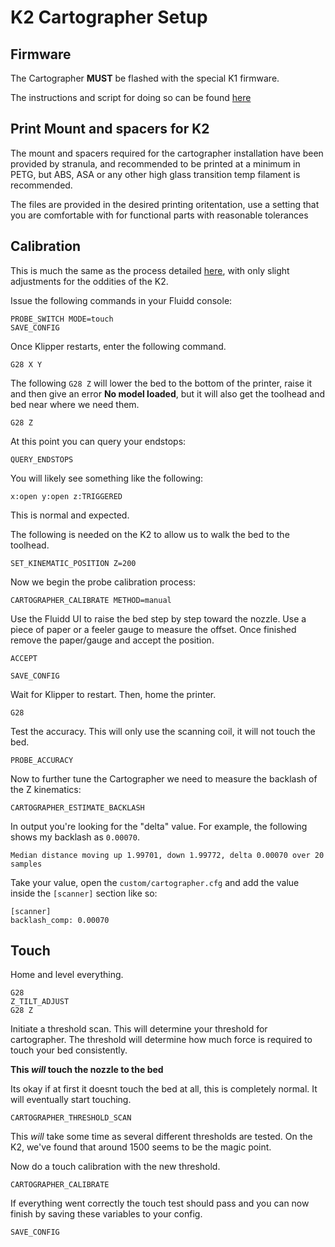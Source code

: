 # K2 Cartographer Setup

## Firmware

The Cartographer **MUST** be flashed with the special K1 firmware.

The instructions and script for doing so can be found [here](./firmware/README.md)

## Print Mount and spacers for K2

The mount and spacers required for the cartographer installation have been provided by stranula, and recommended to be printed at a minimum in PETG, but ABS, ASA or any other high glass transition temp filament is recommended.

The files are provided in the desired printing oritentation, use a setting that you are comfortable with for functional parts with reasonable tolerances

## Calibration

This is much the same as the process detailed [here](https://docs.cartographer3d.com/cartographer-probe/installation-and-setup/installation/calibration#initial-calibration), with only slight adjustments for the oddities of the K2.

Issue the following commands in your Fluidd console:

```raw
PROBE_SWITCH MODE=touch
SAVE_CONFIG
```

Once Klipper restarts, enter the following command.

```raw
G28 X Y
```

The following `G28 Z` will lower the bed to the bottom of the printer, raise it and then give an error **No model loaded**, but it will also get the toolhead and bed near where we need them.

```raw
G28 Z
```

At this point you can query your endstops:

```raw
QUERY_ENDSTOPS
```

You will likely see something like the following:

```raw
x:open y:open z:TRIGGERED
```

This is normal and expected.

The following is needed on the K2 to allow us to walk the bed to the toolhead.

```raw
SET_KINEMATIC_POSITION Z=200
```

Now we begin the probe calibration process:

```raw
CARTOGRAPHER_CALIBRATE METHOD=manual
```

Use the Fluidd UI to raise the bed step by step toward the nozzle.  Use a piece of paper  or a feeler gauge to measure the offset. Once finished remove the paper/gauge and accept the position.

```raw
ACCEPT
```

```raw
SAVE_CONFIG
```

Wait for Klipper to restart.  Then, home the printer.

```raw
G28
```

Test the accuracy.  This will only use the scanning coil, it will not touch the bed.

```raw
PROBE_ACCURACY
```

Now to further tune the Cartographer we need to measure the backlash of the Z kinematics:

```raw
CARTOGRAPHER_ESTIMATE_BACKLASH
```

In output you're looking for the "delta" value. For example, the following shows my backlash as `0.00070`.

```raw
Median distance moving up 1.99701, down 1.99772, delta 0.00070 over 20 samples
```

Take your value, open the `custom/cartographer.cfg` and add the value inside the `[scanner]` section like so:

```raw
[scanner]
backlash_comp: 0.00070
```

## Touch

Home and level everything.

```raw
G28
Z_TILT_ADJUST
G28 Z
```

Initiate a threshold scan. This will determine your threshold for cartographer. The threshold will determine how much force is required to touch your bed consistently.

**This _will_ touch the nozzle to the bed**

Its okay if at first it doesnt touch the bed at all, this is completely normal. It will eventually start touching.

```raw
CARTOGRAPHER_THRESHOLD_SCAN
```

This _will_ take some time as several different thresholds are tested.  On the K2, we've found that around 1500 seems to be the magic point.

Now do a touch calibration with the new threshold.

```raw
CARTOGRAPHER_CALIBRATE
```

If everything went correctly the touch test should pass and you can now finish by saving these variables to your config.

```raw
SAVE_CONFIG
```
